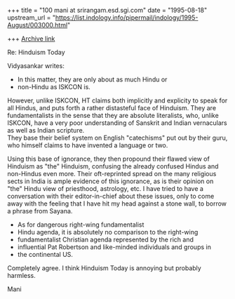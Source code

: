 +++
title = "100 mani at srirangam.esd.sgi.com"
date = "1995-08-18"
upstream_url = "https://list.indology.info/pipermail/indology/1995-August/003000.html"

+++
[Archive link](https://list.indology.info/pipermail/indology/1995-August/003000.html)

Re: Hinduism Today

Vidyasankar writes:
* In this matter, they are only about as much Hindu or  
* non-Hindu as ISKCON is.

However, unlike ISKCON, HT claims both implicitly and
explicity to speak for all Hindus, and puts forth a rather
distasteful face of Hinduism.  They are fundamentalists
in the sense that they are absolute literalists, who,
unlike ISKCON, have a very poor understanding of Sanskrit
and Indian vernaculars as well as Indian scripture.  
They base their belief system on English "catechisms" 
put out by their guru, who himself claims to have 
invented a language or two.

Using this base of ignorance, they then propound their 
flawed view of Hinduism as "the" Hinduism, confusing 
the already confused Hindus and non-Hindus even more.
Their oft-reprinted spread on the many religious sects
in India is ample evidence of this ignorance, as is their
opinion on "the" Hindu view of priesthood, astrology, etc.
I have tried to have a conversation with their 
editor-in-chief about these issues, only to come away
with the feeling that I have hit my head against a stone
wall, to borrow a phrase from Sayana.

* As for dangerous right-wing fundamentalist  
* Hindu agenda, it is absolutely no comparison to the right-wing  
* fundamentalist Christian agenda represented by the rich and  
* influential Pat Robertson and like-minded individuals and groups in  
* the continental US. 

Completely agree. I think Hinduism Today is annoying but 
probably harmless. 

Mani





